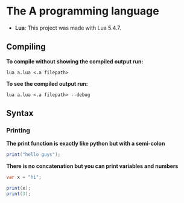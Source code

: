 # The A programming language

- **Lua**: This project was made with Lua 5.4.7.

## Compiling

**To compile without showing the compiled output run:**

```console
lua a.lua <.a filepath>
```

**To see the compiled output run:**

```console
lua a.lua <.a filepath> --debug
```

## Syntax

### Printing

**The print function is exactly like python but with a semi-colon**

```java
print("hello guys");
```

**There is no concatenation but you can print variables and numbers**

```java
var x = "hi";

print(x);
print(3);
```
